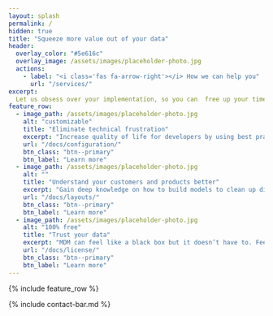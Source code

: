 ```yaml
---
layout: splash
permalink: /
hidden: true
title: "Squeeze more value out of your data"
header:
  overlay_color: "#5e616c"
  overlay_image: /assets/images/placeholder-photo.jpg
  actions:
    - label: "<i class='fas fa-arrow-right'></i> How we can help you"
      url: "/services/"
excerpt:
  Let us obsess over your implementation, so you can  free up your time to focus on winning more customers, finding hidden sources of revenue, cutting costs, and managing suppliers.
feature_row:
  - image_path: /assets/images/placeholder-photo.jpg
    alt: "customizable"
    title: "Eliminate technical frustration"
    excerpt: "Increase quality of life for developers by using best practices to optimize your model. Make business-friendly UIs for end users to save their time on daily tasks, including authoring data, filtering, searching, sorting, and managing duplicates (manual merging and splitting)."
    url: "/docs/configuration/"
    btn_class: "btn--primary"
    btn_label: "Learn more"
  - image_path: /assets/images/placeholder-photo.jpg
    alt: ""
    title: "Understand your customers and products better"
    excerpt: "Gain deep knowledge on how to build models to clean up dirty customer data (or clients, employees, patients, students, donors, constituents, etc.) and build complex product hierarchies that truly represent your business requirements."
    url: "/docs/layouts/"
    btn_class: "btn--primary"
    btn_label: "Learn more"
  - image_path: /assets/images/placeholder-photo.jpg
    alt: "100% free"
    title: "Trust your data"
    excerpt: "MDM can feel like a black box but it doesn’t have to. Feel confident you understand your system and how to fine-tune it, so you can clean, consolidate, and finally trust your data to make the best business decisions."
    url: "/docs/license/"
    btn_class: "btn--primary"
    btn_label: "Learn more"      
---
```


{% include feature_row %}


{% include contact-bar.md %}